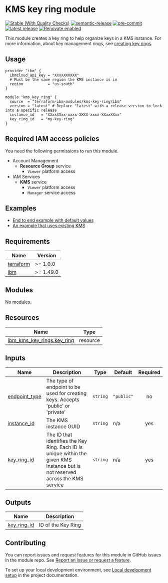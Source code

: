 # KMS key ring module

[![Stable (With Quality Checks)](https://img.shields.io/badge/Status-Stable%20(With%20quality%20checks)-green?style=plastic)](https://terraform-ibm-modules.github.io/documentation/#/badge-status)
[![semantic-release](https://img.shields.io/badge/%20%20%F0%9F%93%A6%F0%9F%9A%80-semantic--release-e10079.svg)](https://github.com/semantic-release/semantic-release)
[![pre-commit](https://img.shields.io/badge/pre--commit-enabled-brightgreen?logo=pre-commit&logoColor=white)](https://github.com/pre-commit/pre-commit)
[![latest release](https://img.shields.io/github/v/release/terraform-ibm-modules/terraform-ibm-key-protect-key-ring?logo=GitHub&sort=semver)](https://github.com/terraform-ibm-modules/terraform-ibm-key-protect-key-ring/releases/latest)
[![Renovate enabled](https://img.shields.io/badge/renovate-enabled-brightgreen.svg)](https://renovatebot.com/)

This module creates a key ring to help organize keys in a KMS instance.
For more information, about key management rings, see [creating key rings](https://cloud.ibm.com/docs/key-protect?topic=key-protect-grouping-keys#create-key-ring-api).

## Usage
```hcl
provider "ibm" {
  ibmcloud_api_key = "XXXXXXXXXX"
  # Must be the same region the KMS instance is in
  region           = "us-south"
}

module "kms_key_ring" {
  source  = "terraform-ibm-modules/kms-key-ring/ibm"
  version = "latest" # Replace "latest" with a release version to lock into a specific release
  instance_id   = "XXxxXXxx-xxxx-XXXX-xxxx-XXxxXXxx"
  key_ring_id   = "my-key-ring"
}
```

## Required IAM access policies
You need the following permissions to run this module.

- Account Management
    - **Resource Group** service
        - `Viewer` platform access
- IAM Services
    - **KMS** service
        - `Viewer` platform access
        - `Manager` service access


<!-- END MODULE HOOK -->
<!-- BEGIN EXAMPLES HOOK -->
## Examples

- [ End to end example with default values](examples/default)
- [ An example that uses existing KMS](examples/existing-kms)
<!-- END EXAMPLES HOOK -->
<!-- BEGINNING OF PRE-COMMIT-TERRAFORM DOCS HOOK -->
## Requirements

| Name | Version |
|------|---------|
| <a name="requirement_terraform"></a> [terraform](#requirement\_terraform) | >= 1.0.0 |
| <a name="requirement_ibm"></a> [ibm](#requirement\_ibm) | >= 1.49.0 |

## Modules

No modules.

## Resources

| Name | Type |
|------|------|
| [ibm_kms_key_rings.key_ring](https://registry.terraform.io/providers/IBM-Cloud/ibm/latest/docs/resources/kms_key_rings) | resource |

## Inputs

| Name | Description | Type | Default | Required |
|------|-------------|------|---------|:--------:|
| <a name="input_endpoint_type"></a> [endpoint\_type](#input\_endpoint\_type) | The type of endpoint to be used for creating keys. Accepts 'public' or 'private' | `string` | `"public"` | no |
| <a name="input_instance_id"></a> [instance\_id](#input\_instance\_id) | The KMS instance GUID | `string` | n/a | yes |
| <a name="input_key_ring_id"></a> [key\_ring\_id](#input\_key\_ring\_id) | The ID that identifies the Key Ring. Each ID is unique within the given KMS instance but is not reserved across the KMS service | `string` | n/a | yes |

## Outputs

| Name | Description |
|------|-------------|
| <a name="output_key_ring_id"></a> [key\_ring\_id](#output\_key\_ring\_id) | ID of the Key Ring |
<!-- END OF PRE-COMMIT-TERRAFORM DOCS HOOK -->
<!-- BEGIN CONTRIBUTING HOOK -->

<!-- Leave this section as is so that your module has a link to local development environment set up steps for contributors to follow -->
## Contributing

You can report issues and request features for this module in GitHub issues in the module repo. See [Report an issue or request a feature](https://github.com/terraform-ibm-modules/.github/blob/main/.github/SUPPORT.md).

To set up your local development environment, see [Local development setup](https://terraform-ibm-modules.github.io/documentation/#/local-dev-setup) in the project documentation.
<!-- Source for this readme file: https://github.com/terraform-ibm-modules/common-dev-assets/tree/main/module-assets/ci/module-template-automation -->
<!-- END CONTRIBUTING HOOK -->
